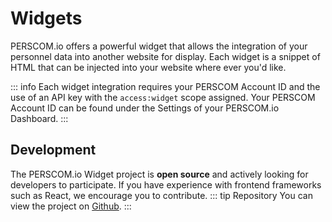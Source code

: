 # Widgets

PERSCOM.io offers a powerful widget that allows the integration of your personnel data into another website for display. Each widget is a snippet of HTML that can be injected into your website where ever you'd like.

::: info
Each widget integration requires your PERSCOM Account ID and the use of an API key with the `access:widget` scope assigned. Your PERSCOM Account ID can be found under the Settings of your PERSCOM.io Dashboard.
:::

## Development
The PERSCOM.io Widget project is **open source** and actively looking for developers to participate. If you have experience with frontend frameworks such as React, we encourage you to contribute.
::: tip Repository 
 You can view the project on [Github](https://github.com/DeschutesDesignGroupLLC/PERSCOM-3.0-Widget).
:::
